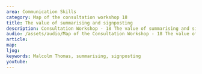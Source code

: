```yaml
---
area: Communication Skills
category: Map of the consultation workshop 18
title: The value of summarising and signposting
description: Consultation Workshop - 18 The value of summarising and signposting
audio: /assets/audio/Map of the Consultation Workshop - 18 The value of summarising and signposting - MQ.mp3
article: 
map:
ljog:  
keywords: Malcolm Thomas, summarising, signposting
youtube: 
--- 
```

